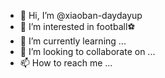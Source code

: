 - 👋 Hi, I’m @xiaoban-daydayup
- 👀 I’m interested in football⚽
- 🌱 I’m currently learning ...
- 💞️ I’m looking to collaborate on ...
- 📫 How to reach me ...

<!---
xiaoban-daydayup/xiaoban-daydayup is a ✨ special ✨ repository because its `README.md` (this file) appears on your GitHub profile.
You can click the Preview link to take a look at your changes.
--->
